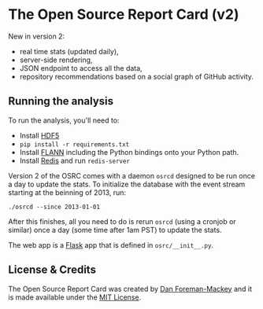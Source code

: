 The Open Source Report Card (v2)
================================

New in version 2:

* real time stats (updated daily),
* server-side rendering,
* JSON endpoint to access all the data,
* repository recommendations based on a social graph of GitHub activity.

Running the analysis
--------------------

To run the analysis, you'll need to:
* Install [HDF5](http://www.hdfgroup.org/HDF5/)
* `pip install -r requirements.txt`
* Install [FLANN](http://www.cs.ubc.ca/~mariusm/index.php/FLANN/FLANN) including the Python bindings onto your Python path.
* Install [Redis](http://redis.io) and run `redis-server`

Version 2 of the OSRC comes with a daemon `osrcd` designed to be run once a day to update the
stats. To initialize the database with the event stream starting at the beinning of 2013, run:

```
./osrcd --since 2013-01-01
```

After this finishes, all you need to do is rerun `osrcd` (using a cronjob or similar) once a
day (some time after 1am PST) to update the stats.

The web app is a [Flask](http://flask.pocoo.org/) app that is defined in `osrc/__init__.py`.

License & Credits
-----------------

The Open Source Report Card was created by [Dan Foreman-Mackey](http://dan.iel.fm) and it is
made available under the [MIT License](https://github.com/dfm/osrc/blob/master/LICENSE).
